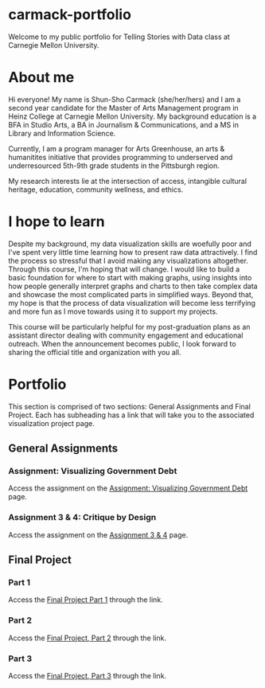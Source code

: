 # carmack-portfolio
Welcome to my public portfolio for Telling Stories with Data class at Carnegie Mellon University.

# About me
Hi everyone! My name is Shun-Sho Carmack (she/her/hers) and I am a second year candidate for the Master of Arts Management program in Heinz College at Carnegie Mellon University. My background education is a BFA in Studio Arts, a BA in Journalism & Communications, and a MS in Library and Information Science. 

Currently, I am a program manager for Arts Greenhouse, an arts & humanitites initiative that provides programming to underserved and underresourced 5th-9th grade students in the Pittsburgh region.

My research interests lie at the intersection of access, intangible cultural heritage, education, community wellness, and ethics.

# I hope to learn
Despite my background, my data visualization skills are woefully poor and I've spent very little time learning how to present raw data attractively. I find the process so stressful that I avoid making any visualizations altogether. Through this course, I'm hoping that will change. I would like to build a basic foundation for where to start with making graphs, using  insights into how people generally interpret graphs and charts to then take complex data and showcase the most complicated parts in simplified ways. Beyond that, my hope is that the process of data visualization will become less terrifying and more fun as I move towards using it to support my projects.

This course will be particularly helpful for my post-graduation plans as an assistant director dealing with community engagement and educational outreach. When the announcement becomes public, I look forward to sharing the official title and organization with you all.

# Portfolio
This section is comprised of two sections: General Assignments and Final Project. Each has subheading has a link that will take you to the associated visualization project page.

## General Assignments
### Assignment: Visualizing Government Debt
Access the assignment on the [Assignment: Visualizing Government Debt](https://s-carmack.github.io/carmack-portfolio/gov-debt-viz.html) page.

### Assignment 3 & 4: Critique by Design
Access the assignment on the [Assignment 3 & 4](https://s-carmack.github.io/carmack-portfolio/critique-by-design.html) page.

## Final Project
### Part 1
Access the [Final Project Part 1](https://s-carmack.github.io/carmack-portfolio/Final-Project-Part-1_shunshocarmack.html) through the link.
### Part 2
Access the [Final Project, Part 2](https://s-carmack.github.io/carmack-portfolio/Final-Project-Part-2_shunshocarmack.html) through the link.
### Part 3
Access the [Final Project, Part 3](https://s-carmack.github.io/carmack-portfolio/Final-Project-Part-3_shunshocarmack.html) through the link.
